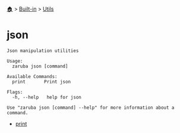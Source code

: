 <!--startTocHeader-->
[🏠](../../../README.md) > [Built-in](../../README.md) > [Utils](../README.md)
# json
<!--endTocHeader-->

```
Json manipulation utilities

Usage:
  zaruba json [command]

Available Commands:
  print       Print json

Flags:
  -h, --help   help for json

Use "zaruba json [command] --help" for more information about a command.

```

<!--startTocSubtopic-->
- [print](print.md)
<!--endTocSubtopic-->